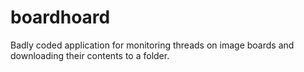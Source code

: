 boardhoard
==========

Badly coded application for monitoring threads on image boards and downloading their contents to a folder.
